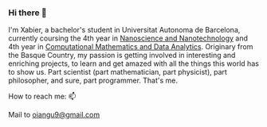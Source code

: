 ### Hi there 👋
I'm Xabier, a bachelor's student in Universitat Autonoma de Barcelona, currently coursing the 4th year in [Nanoscience and Nanotechnology](https://www.uab.cat/web/estudiar/ehea-degrees/general-information/nanoscience-and-nanotechnology-1216708259085.html?param1=1263367118156) and 4th year in [Computational Mathematics and Data Analytics](https://www.uab.cat/web/estudiar/ehea-degrees/general-information-1216708259085.html?param1=1345740824235). Originary from the Basque Country, my passion is getting involved in interesting and enriching projects, to learn and get amazed with all the things this world has to show us. Part scientist (part mathematician, part physicist), part philosopher, and sure, part programmer. That's me.

How to reach me: 📫 

Mail to oiangu9@gmail.com

<!--
**Oiangu9/Oiangu9** is a ✨ _special_ ✨ repository because its `README.md` (this file) appears on your GitHub profile.

Here are some ideas to get you started:

- 🔭 I’m currently working on ...
- 🌱 I’m currently learning ...
- 👯 I’m looking to collaborate on ...
- 🤔 I’m looking for help with ...
- 💬 Ask me about ...
- 📫 How to reach me: ...
- 😄 Pronouns: ...
- ⚡ Fun fact: ...
-->
